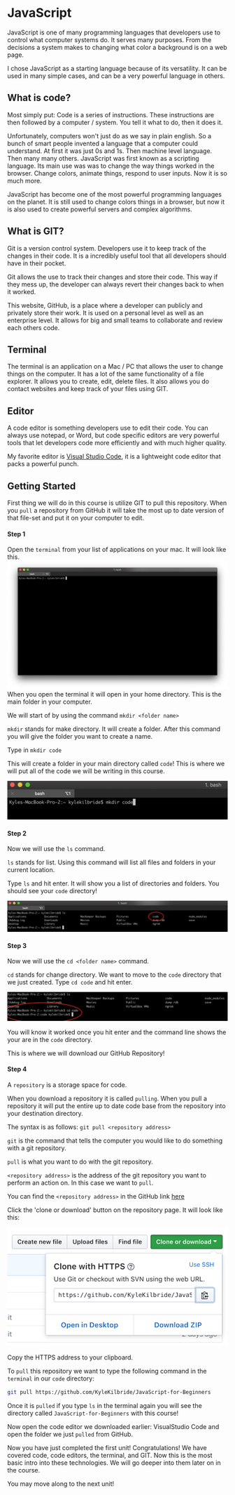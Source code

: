 # JavaScript
JavaScript is one of many programming languages that developers use to control what computer systems do. It serves many purposes. From the decisions a system makes to changing what color a background is on a web page. 

I chose JavaScript as a starting language because of its versatility. It can be used in many simple cases, and can be a very powerful language in others. 

## What is code?
Most simply put: Code is a series of instructions. These instructions are then followed by a computer / system. You tell it what to do, then it does it.

Unfortunately, computers won't just do as we say in plain english. So a bunch of smart people invented a language that a computer could understand. At first it was just 0s and 1s. Then machine level language. Then many many others. JavaScript was first known as a scripting language. Its main use was was to change the way things worked in the browser. Change colors, animate things, respond to user inputs. Now it is so much more.

JavaScript has become one of the most powerful programming languages on the planet. It is still used to change colors things in a browser, but now it is also used to create powerful servers and complex algorithms.

## What is GIT?
Git is a version control system. Developers use it to keep track of the changes in their code. It is a incredibly useful tool that all developers should have in their pocket. 

Git allows the use to track their changes and store their code. This way if they mess up, the developer can always revert their changes back to when it worked. 

This website, GitHub, is a place where a developer can publicly and privately store their work. It is used on a personal level as well as an enterprise level. It allows for big and small teams to collaborate and review each others code. 

## Terminal
The terminal is an application on a Mac / PC that allows the user to change things on the computer. It has a lot of the same functionality of a file explorer. It allows you to create, edit, delete files. It also allows you do contact websites and keep track of your files using GIT. 

## Editor
A code editor is something developers use to edit their code. You can always use notepad, or Word, but code specific editors are very powerful tools that let developers code more efficiently and with much higher quality. 

My favorite editor is [Visual Studio Code](https://code.visualstudio.com/), it is a lightweight code editor that packs a powerful punch.

## Getting Started
First thing we will do in this course is utilize GIT to pull this repository. When you `pull` a repository from GitHub it will take the most up to date version of that file-set and put it on your computer to edit.

#### Step 1
Open the `terminal` from your list of applications on your mac. It will look like this. ![The Terminal](../Assets/1.png)
When you open the terminal it will open in your home directory. This is the main folder in your computer.

We will start of by using the command `mkdir <folder name>`

`mkdir` stands for make directory. It will create a folder. After this command you will give the folder you want to create a name.

Type in `mkdir code`

This will create a folder in your main directory called `code`! This is where we will put all of the code we will be writing in this course.

![mkdir!](../Assets/2.png)

#### Step 2
Now we will use the `ls` command.

`ls` stands for list. Using this command will list all files and folders in your current location.

Type `ls` and hit enter. It will show you a list of directories and folders. You should see your `code` directory!

![Look, its the Dir you made!](../Assets/3.png)

#### Step 3
Now we will use the `cd <folder name>` command.

`cd` stands for change directory. We want to move to the `code` directory that we just created. Type `cd code` and hit enter.

![Now we are in the Code dir!](../Assets/4.png)

You will know it worked once you hit enter and the command line shows the your are in the `code` directory.

This is where we will download our GitHub Repository!

#### Step 4
A `repository` is a storage space for code.

When you download a repository it is called `pulling`. When you pull a repository it will put the entire up to date code base from the repository into your destination directory.

The syntax is as follows: `git pull <repository address>`

`git` is the command that tells the computer you would like to do something with a git repository.

`pull` is what you want to do with the git repository.

`<repository address>` is the address of the git repository you want to perform an action on. In this case we want to `pull`.

You can find the `<repository address>` in the GitHub link [here](https://github.com/KyleKilbride/JavaScript-for-Beginners)

Click the 'clone or download' button on the repository page. It will look like this:

![5](../Assets/5.png) 

Copy the HTTPS address to your clipboard.

To `pull` this repository we want to type the following command in the `terminal` in our `code` directory:

```bash
git pull https://github.com/KyleKilbride/JavaScript-for-Beginners
```
Once it is `pulled` if you type `ls` in the terminal again you will see the directory called `JavaScript-for-Beginners` with this course!

Now open the code editor we downloaded earlier: VisualStudio Code and open the folder we just `pulled` from GitHub.

Now you have just completed the first unit! Congratulations! We have covered code, code editors, the terminal, and GIT. Now this is the most basic intro into these technologies. We will go deeper into them later on in the course.

You may move along to the next unit!

